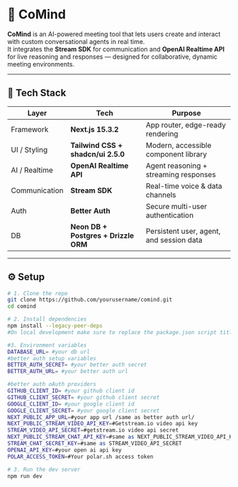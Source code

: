 # 🧠 CoMind

**CoMind** is an AI-powered meeting tool that lets users create and interact with custom conversational agents in real time.  
It integrates the **Stream SDK** for communication and **OpenAI Realtime API** for live reasoning and responses — designed for collaborative, dynamic meeting environments.

---

## 🚀 Tech Stack

| Layer | Tech | Purpose |
|-------|------|----------|
| Framework | **Next.js 15.3.2** | App router, edge-ready rendering |
| UI / Styling | **Tailwind CSS + shadcn/ui 2.5.0** | Modern, accessible component library |
| AI / Realtime | **OpenAI Realtime API** | Agent reasoning + streaming responses |
| Communication | **Stream SDK** | Real-time voice & data channels |
| Auth | **Better Auth** | Secure multi-user authentication |
| DB | **Neon DB + Postgres + Drizzle ORM** | Persistent user, agent, and session data |

---

## ⚙️ Setup

```bash
# 1. Clone the repo
git clone https://github.com/yourusername/comind.git
cd comind

# 2. Install dependencies
npm install --legacy-peer-deps
#On local development make sure to replace the package.json script titled "dev:webhook" with your own static ngrok url for webhooks on local environments

#3. Environment variables
DATABASE_URL= #your db url
#better auth setup variables
BETTER_AUTH_SECRET= #your better auth secret
BETTER_AUTH_URL= #your better auth url

#better auth oAuth providers
GITHUB_CLIENT_ID= #your github client id
GITHUB_CLIENT_SECRET= #your github client secret
GOOGLE_CLIENT_ID= #your google client id
GOOGLE_CLIENT_SECRET= #your google client secret
NEXT_PUBLIC_APP_URL=#your app url /same as better auth url/
NEXT_PUBLIC_STREAM_VIDEO_API_KEY=#Getstream.io video api key
STREAM_VIDEO_API_SECRET=#getstream.io video api secret
NEXT_PUBLIC_STREAM_CHAT_API_KEY=#same as NEXT_PUBLIC_STREAM_VIDEO_API_KEY
STREAM_CHAT_SECRET_KEY=#same as STREAM_VIDEO_API_SECRET
OPENAI_API_KEY=#your open ai api key
POLAR_ACCESS_TOKEN=#Your polar.sh access token

# 3. Run the dev server
npm run dev
